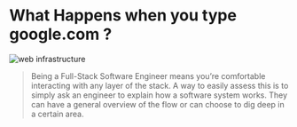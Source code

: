 # What Happens when you type google.com ?

![web infrastructure](https://miro.medium.com/max/720/1*o3oddHZL7awVR1xTR15Jdg.webp)

> Being a Full-Stack Software Engineer means you’re comfortable interacting with any layer of the stack. A way to easily assess this is to simply ask an engineer to explain how a software system works. They can have a general overview of the flow or can choose to dig deep in a certain area.
